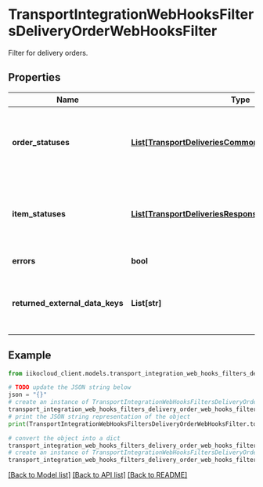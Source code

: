 # TransportIntegrationWebHooksFiltersDeliveryOrderWebHooksFilter

Filter for delivery orders.

## Properties

Name | Type | Description | Notes
------------ | ------------- | ------------- | -------------
**order_statuses** | [**List[TransportDeliveriesCommonDeliveryStatus]**](TransportDeliveriesCommonDeliveryStatus.md) | Statuses of orders, when changing which need to send a notification. | [optional] 
**item_statuses** | [**List[TransportDeliveriesResponseOrderOrderItemStatus]**](TransportDeliveriesResponseOrderOrderItemStatus.md) | Statuses of order items, when changing which need to send a notification. | [optional] 
**errors** | **bool** | Flag for errors. | [optional] 
**returned_external_data_keys** | **List[str]** | Order external data keys to return in a notification. | [optional] 

## Example

```python
from iikocloud_client.models.transport_integration_web_hooks_filters_delivery_order_web_hooks_filter import TransportIntegrationWebHooksFiltersDeliveryOrderWebHooksFilter

# TODO update the JSON string below
json = "{}"
# create an instance of TransportIntegrationWebHooksFiltersDeliveryOrderWebHooksFilter from a JSON string
transport_integration_web_hooks_filters_delivery_order_web_hooks_filter_instance = TransportIntegrationWebHooksFiltersDeliveryOrderWebHooksFilter.from_json(json)
# print the JSON string representation of the object
print(TransportIntegrationWebHooksFiltersDeliveryOrderWebHooksFilter.to_json())

# convert the object into a dict
transport_integration_web_hooks_filters_delivery_order_web_hooks_filter_dict = transport_integration_web_hooks_filters_delivery_order_web_hooks_filter_instance.to_dict()
# create an instance of TransportIntegrationWebHooksFiltersDeliveryOrderWebHooksFilter from a dict
transport_integration_web_hooks_filters_delivery_order_web_hooks_filter_from_dict = TransportIntegrationWebHooksFiltersDeliveryOrderWebHooksFilter.from_dict(transport_integration_web_hooks_filters_delivery_order_web_hooks_filter_dict)
```
[[Back to Model list]](../README.md#documentation-for-models) [[Back to API list]](../README.md#documentation-for-api-endpoints) [[Back to README]](../README.md)


